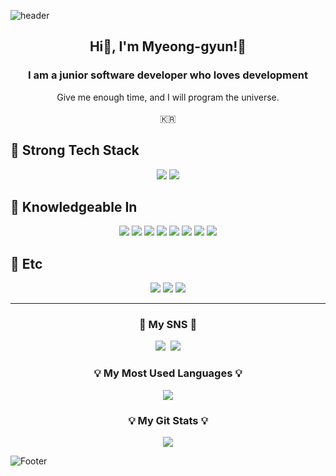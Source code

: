 ![header](https://capsule-render.vercel.app/api?type=waving&color=auto&height=200&section=header&text=HelloWorld!%20🥳&fontSize=50&animation=twinkling)

<h2 align="center"> Hi👋, I'm Myeong-gyun!🤗</h2>
<h3 align="center">I am a junior software developer who loves development</h3>
<p align="center">
  Give me enough time, and I will program the universe.<br/><br/>
  🇰🇷
</p>

## 💪 Strong Tech Stack  
<p align="center">
  <img src="https://img.shields.io/badge/Python-3776AB?style=flat&logo=python&logoColor=white"/>
  <img src="https://img.shields.io/badge/Kotlin-0095D5?style=flat&logo=kotlin&logoColor=white"/>
</p>

## 📖 Knowledgeable In  
<p align="center">
  <img src="https://img.shields.io/badge/Java-007396?style=flat&logo=java&logoColor=white"/>
  <img src="https://img.shields.io/badge/C/C++-00599C?style=flat&logo=c%2B%2B&logoColor=white"/>
  <img src="https://img.shields.io/badge/Django-092E20?style=flat&logo=django&logoColor=white"/>
  <img src="https://img.shields.io/badge/MySQL-E6B91E?style=flat&logo=mysql&logoColor=white"/>
  <img src="https://img.shields.io/badge/Docker-2496ED?style=flat&logo=docker&logoColor=white"/>
  <img src="https://img.shields.io/badge/Matlab-0076A8?style=flat&logo=mathworks&logoColor=white"/>
  <img src="https://img.shields.io/badge/Arduino-00979D?style=flat&logo=arduino&logoColor=white"/>
  <img src="https://img.shields.io/badge/STM32Cube-03234B?style=flat&logo=stmicroelectronics&logoColor=white"/>
</p>

## 🔧 Etc  
<p align="center">
  <img src="https://img.shields.io/badge/Git-F05032?style=flat&logo=git&logoColor=white"/>
  <img src="https://img.shields.io/badge/Slack-4A154B?style=flat&logo=slack&logoColor=white"/>
  <img src="https://img.shields.io/badge/Notion-000000?style=flat&logo=notion&logoColor=white"/>
</p>

---

<h3 align="center"> 🌈 My SNS 🌈 </h3>
<p align="center">
  <a href="https://www.instagram.com/think_virus/"><img src="https://img.shields.io/badge/Instagram-E4405F?style=flat&logo=Instagram&logoColor=white&link=https://www.instagram.com/think_virus/"/></a>&nbsp
  <a href="mailto:chuncccc1004@gmail.com"><img src="https://img.shields.io/badge/Gmail-d14836?style=flat&logo=Gmail&logoColor=white&link=chuncccc1004@gmail.com"/></a>
</p>

<h3 align="center">💡 My Most Used Languages 💡</h3>
<p align="center">
  <a href="https://github.com/Think-Virus">
    <img align="center" src="https://github-readme-stats.vercel.app/api/top-langs/?username=Think-Virus&layout=compact&show_icons=true&show_owner=ture&hide_title=true&theme=nord&hide=Objective%2DC,c,scss,shell,ruby,dart,swift,Jupyter%20Notebook,makefile" />
  </a>
</p>

<h3 align="center">💡 My Git Stats 💡</h3>
<p align="center">
  <a href="https://github.com/Think-Virus">
    <img align="center" src="https://github-readme-stats.vercel.app/api?username=Think-Virus&hide=contribs,prs&hide_title=true&show_icons=true&include_all_commits=true&theme=nord" />
  </a>
</p>

![Footer](https://capsule-render.vercel.app/api?type=waving&color=auto&height=100&section=footer)
